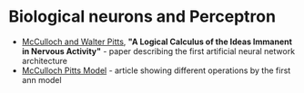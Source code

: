 # Biological neurons and Perceptron

- [McCulloch and Walter Pitts](https://web.csulb.edu/~cwallis/382/readings/482/mccolloch.logical.calculus.ideas.1943.pdf), **"A Logical Calculus of the Ideas Immanent in Nervous Activity"** - paper describing the first artificial neural network architecture
- [McCulloch Pitts Model](https://towardsdatascience.com/mcculloch-pitts-model-5fdf65ac5dd1) - article showing different operations by the first ann model